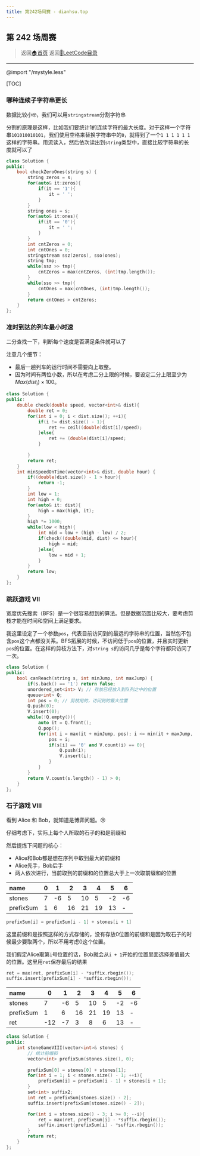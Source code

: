```yaml
---
title: 第242场周赛 - dianhsu.top
---
```


## 第 242 场周赛
> 返回[:house:首页](../../../index.html)
> 返回[:rocket:LeetCode目录](../../index.html)


---

@import "/mystyle.less"

[TOC]

### 哪种连续子字符串更长

数据比较小:nerd_face:，我们可以用`stringstream`分割字符串

分割的原理是这样，比如我们要统计1的连续字符的最大长度。对于这样一个字符串`101010010101`，我们使用空格来替换字符串中的`0`，就得到了一个`1 1 1 1 1 1`这样的字符串。用流读入，然后依次读出到`string`类型中，直接比较字符串的长度就可以了
```cpp
class Solution {
public:
    bool checkZeroOnes(string s) {
        string zeros = s;
        for(auto& it:zeros){
            if(it == '1'){
                it = ' ';
            }
        }
        string ones = s;
        for(auto& it:ones){
            if(it == '0'){
                it = ' ';
            }
        }
        int cntZeros = 0;
        int cntOnes = 0;
        stringstream ssz(zeros), sso(ones);
        string tmp;
        while(ssz >> tmp){
            cntZeros = max(cntZeros, (int)tmp.length());
        }
        while(sso >> tmp){
            cntOnes = max(cntOnes, (int)tmp.length());
        }
        return cntOnes > cntZeros;
    }
};
```

### 准时到达的列车最小时速

二分查找一下，判断每个速度是否满足条件就可以了

注意几个细节：
- 最后一趟列车的运行时间不需要向上取整。
- 因为时间有两位小数，所以在考虑二分上限的时候，要设定二分上限至少为$Max(dist_i) \times 100$。

```cpp
class Solution {
public:
    double check(double speed, vector<int>& dist){
        double ret = 0;
        for(int i = 0; i < dist.size(); ++i){
            if(i != dist.size() - 1){
                ret += ceil((double)dist[i]/speed);
            }else{
                ret += (double)dist[i]/speed;
            }
            
        }
        return ret;
    }
    int minSpeedOnTime(vector<int>& dist, double hour) {
        if((double)dist.size() - 1 > hour){
            return -1;
        }
        int low = 1;
        int high = 0;
        for(auto& it: dist){
            high = max(high, it);
        }
        high *= 1000;
        while(low < high){
            int mid = low + (high - low) / 2;
            if(check((double)mid, dist) <= hour){
                high = mid;
            }else{
                low = mid + 1;
            }
        }
        return low;
    }
};
```

### 跳跃游戏 VII

宽度优先搜索（BFS）是一个很容易想到的算法。但是数据范围比较大，要考虑剪枝才能在时间和空间上满足要求。

我这里设定了一个参数`pos`，代表目前访问到的最远的字符串的位置，当然包不包含`pos`这个点都没关系。BFS拓展的时候，不访问低于`pos`的位置，并且实时更新`pos`的位置。在这样的剪枝方法下，对`string s`的访问几乎是每个字符都只访问了一次。

```cpp
class Solution {
public:
    bool canReach(string s, int minJump, int maxJump) {
        if(s.back() == '1') return false;
        unordered_set<int> V; // 存放已经放入到队列之中的位置
        queue<int> Q;
        int pos = 0; // 剪枝用的，访问到的最大位置
        Q.push(0);
        V.insert(0);
        while(!Q.empty()){
            auto it = Q.front();
            Q.pop();
            for(int i = max(it + minJump, pos); i <= min(it + maxJump, (int)s.length() - 1); ++i){
                pos = i;
                if(s[i] == '0' and V.count(i) == 0){
                    Q.push(i);
                    V.insert(i);
                }
            }
        }
        return V.count(s.length() - 1) > 0;
    }
};
```

### 石子游戏 VIII

看到 Alice 和 Bob，就知道是博弈问题。:cry:

仔细考虑下，实际上每个人所取的石子的和是前缀和

然后提炼下问题的核心：
- Alice和Bob都是想在序列中取到最大的前缀和
- Alice先手，Bob后手
- 两人依次进行，当前取到的前缀和的位置总大于上一次取前缀和的位置

| name      | 0   | 1   | 2   | 3   | 4   | 5   | 6   |
| :-------- | --- | --- | --- | --- | --- | --- | --- |
| stones    | 7   | -6  | 5   | 10  | 5   | -2  | -6  |
| prefixSum | 1   | 6   | 16  | 21  | 19  | 13  | -   |
```cpp
prefixSum[i] = prefixSum[i - 1] + stones[i + 1]
```
这里前缀和是按照这样的方式存储的，没有存放0位置的前缀和是因为取石子的时候最少要取两个，所以不用考虑0这个位置。


我们假定Alice取第`i`号位置的话，Bob就会从`i + 1`开始的位置里面选择差值最大的位置。这里用`ret`保存最后的结果
```cpp
ret = max(ret, prefixSum[i] - *suffix.rbegin());
suffix.insert(prefixSum[i] - *suffix.rbegin());
```
| name      | 0   | 1   | 2   | 3   | 4   | 5   | 6   |
| :-------- | --- | --- | --- | --- | --- | --- | --- |
| stones    | 7   | -6  | 5   | 10  | 5   | -2  | -6  |
| prefixSum | 1   | 6   | 16  | 21  | 19  | 13  | -   |
| ret       | -12 | -7  | 3   | 8   | 6   | 13  | -   |

```cpp
class Solution {
public:
    int stoneGameVIII(vector<int>& stones) {
        // 统计前缀和
        vector<int> prefixSum(stones.size(), 0);
        
        prefixSum[0] = stones[0] + stones[1];
        for(int i = 1; i < stones.size() - 1; ++i){
            prefixSum[i] = prefixSum[i - 1] + stones[i + 1];
        }
        set<int> suffix2;
        int ret = prefixSum[stones.size() - 2];
        suffix.insert(prefixSum[stones.size() - 2]);

        for(int i = stones.size() - 3; i >= 0; --i){
            ret = max(ret, prefixSum[i] - *suffix.rbegin());
            suffix.insert(prefixSum[i] - *suffix.rbegin());
        }
        return ret;
    }
};
```
